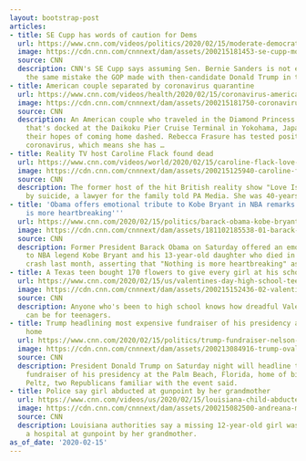 ```yaml
---
layout: bootstrap-post
articles:
- title: SE Cupp has words of caution for Dems
  url: https://www.cnn.com/videos/politics/2020/02/15/moderate-democrats-bernie-sanders-comparison-cupp-monologue-vpx.cnn
  image: https://cdn.cnn.com/cnnnext/dam/assets/200215181453-se-cupp-monologue-02152020-super-tease.jpg
  source: CNN
  description: CNN's SE Cupp says assuming Sen. Bernie Sanders is not electable is
    the same mistake the GOP made with then-candidate Donald Trump in the 2016 election.
- title: American couple separated by coronavirus quarantine
  url: https://www.cnn.com/videos/health/2020/02/15/coronavirus-american-couple-diamond-princess-cruise-ship-ripley-dnt-vpx.cnn
  image: https://cdn.cnn.com/cnnnext/dam/assets/200215181750-coronavirus-split-rebecca-kent-frasure-super-tease.jpg
  source: CNN
  description: An American couple who traveled in the Diamond Princess cruise ship
    that's docked at the Daikoku Pier Cruise Terminal in Yokohama, Japan, have had
    their hopes of coming home dashed. Rebecca Frasure has tested positive for the
    coronavirus, which means she has …
- title: Reality TV host Caroline Flack found dead
  url: https://www.cnn.com/videos/world/2020/02/15/caroline-flack-love-island-dead-orig-ch.cnn
  image: https://cdn.cnn.com/cnnnext/dam/assets/200215125940-caroline-flack-file-super-tease.jpg
  source: CNN
  description: The former host of the hit British reality show "Love Island" died
    by suicide, a lawyer for the family told PA Media. She was 40-years-old.
- title: 'Obama offers emotional tribute to Kobe Bryant in NBA remarks: ''Nothing
    is more heartbreaking'''
  url: https://www.cnn.com/2020/02/15/politics/barack-obama-kobe-bryant-nba-all-star-weekend-tribute/index.html
  image: https://cdn.cnn.com/cnnnext/dam/assets/181102185538-01-barack-obama-1102-super-tease.jpg
  source: CNN
  description: Former President Barack Obama on Saturday offered an emotional tribute
    to NBA legend Kobe Bryant and his 13-year-old daughter who died in a helicopter
    crash last month, asserting that "Nothing is more heartbreaking" as a parent himself.
- title: A Texas teen bought 170 flowers to give every girl at his school a Valentine
  url: https://www.cnn.com/2020/02/15/us/valentines-day-high-school-teen-flowers-trnd/index.html
  image: https://cdn.cnn.com/cnnnext/dam/assets/200215152436-02-valentines-day-high-school-teen-flowers-trnd-super-tease.jpg
  source: CNN
  description: Anyone who's been to high school knows how dreadful Valentine's Day
    can be for teenagers.
- title: Trump headlining most expensive fundraiser of his presidency at billionaire's
    home
  url: https://www.cnn.com/2020/02/15/politics/trump-fundraiser-nelson-peltz/index.html
  image: https://cdn.cnn.com/cnnnext/dam/assets/200213084916-trump-oval-office-02122020-super-tease.jpg
  source: CNN
  description: President Donald Trump on Saturday night will headline the most expensive
    fundraiser of his presidency at the Palm Beach, Florida, home of billionaire Nelson
    Peltz, two Republicans familiar with the event said.
- title: Police say girl abducted at gunpoint by her grandmother
  url: https://www.cnn.com/videos/us/2020/02/15/louisiana-child-abducted-hospital-wxp-vpx.hln
  image: https://cdn.cnn.com/cnnnext/dam/assets/200215082500-andreana-miller-evelyn-miller-split-super-tease.jpg
  source: CNN
  description: Louisiana authorities say a missing 12-year-old girl was taken from
    a hospital at gunpoint by her grandmother.
as_of_date: '2020-02-15'
---
```


